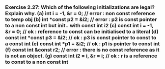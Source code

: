 ### Exercise 2.27: Which of the following initializations are legal? Explain why.    (a) int i = -1, &r = 0;             //  error : non const reference to temp obj    (b) int *const p2 = &i2;            //  error : p2 is const pointer to a non const int but init.. with const int i2    (c) const int i = -1, &r = 0;       //  ok : reference to const can be initialised to a literal    (d) const int *const p3 = &i2;      //  ok : p3 is const pointer to const to a const int    (e) const int *p1 = &i2;            //  ok : p1 is pointer to const int     (f) const int &const r2;            //  error : there is no const reference as it is not an object.    (g) const int i2 = i, &r = i;       //  ok : r is a reference to const to a non const int